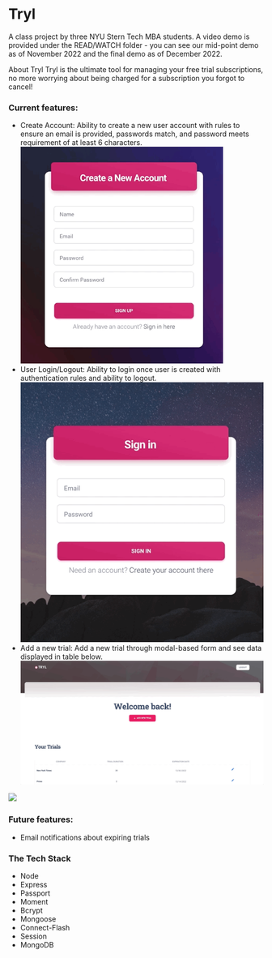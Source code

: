 # Tryl
A class project by three NYU Stern Tech MBA students. A video demo is provided under the READ/WATCH folder - you can see our mid-point demo as of November 2022 and the final demo as of December 2022.

About Tryl
Tryl is the ultimate tool for managing your free trial subscriptions, no more worrying about being charged for a subscription you forgot to cancel! 

<h3>Current features:</h3>
<ul>
<li> Create Account: Ability to create a new user account with rules to ensure an email is provided, passwords match, and password meets requirement of at least 6 characters.</li>
 <img src="Demos/usercreation_demo.gif" width="400">
<li> User Login/Logout: Ability to login once user is created with authentication rules and ability to logout.</li>
  <img src="Demos/login_demo.gif">
<li> Add a new trial: Add a new trial through modal-based form and see data displayed in table below.</li>
 <img src="Demos/newtrial_demo.gif">
</ul>

<img src="login_submit_logout.gif">

<h3>Future features:</h3>
<ul>
  <li>Email notifications about expiring trials</li>
</ul>

<h3>The Tech Stack</h3>
<ul>
  <li> Node</li>
  <li> Express</li> 
  <li> Passport</li>
  <li> Moment</li>
  <li> Bcrypt</li>
  <li> Mongoose</li>
  <li>Connect-Flash</li>
  <li>Session</li>
  <li>MongoDB</li>
</ul>
